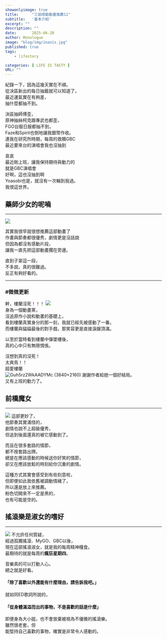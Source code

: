 ```yaml
---
showonlyimage: true
title:      "三部感動動畫推薦11"
subtitle:   '基本介紹'
excerpt: ""
description: ""
date:       2025-06-20
author: Monologue    
image: "blog/img/inanis.jpg"
published: true 
tags:
    - lifestory

categories: [ LIFE IS TASTY ]
URL: ""
---
```


紀錄一下，因為這幾天實在不順。  
從決區新出的每日抽籤就可以知道了，  
最近運氣實在有夠差，  
抽什麼都抽不到。  
  
決區抽師傅歪，  
原神抽絲柯克跟專武也都歪，  
FGO台服日服都抽不到，  
Faze和Spirit也倒地讓我銀幣作收。  
連我在研究所時期，每周的救贖GBC  
最近要來台的演唱會我也沒抽到  
  
哀哀  
最近剛上班，讓我保持期待與動力的  
就是GBC演唱會  
好啊，這也沒抽到啊  
Yoasobi也是，就沒有一次輪到我過。  
我恨這世界。  


## 藥師少女的呢喃
***
![](https://revistayume.com/wp-content/uploads/2023/10/Kusuriya-no-Hitorigoto_Portada1.jpeg)

其實我很早就很想推薦這部動畫了  
作畫與節奏都很優秀，劇情更是沒話說  
但因為都沒有感動片段，  
讓我一直先把這部動畫擱在旁邊。  
  
直到子翠這一段，  
不多說，真的很難過。  
反正有夠好看的。  
***
### #微微更新
幹，樓蘭沒死！！！
![](https://scontent-tpe1-1.xx.fbcdn.net/v/t39.30808-6/504466043_10162333105453153_3918328033406717067_n.jpg?stp=cp6_dst-jpg_tt6&_nc_cat=100&ccb=1-7&_nc_sid=aa7b47&_nc_ohc=S6a3ZXadYbQQ7kNvwHYFZLT&_nc_oc=Adk-FIyzymrHG7erbUcZq9hrgJKVxECusnSDxAsnAQxwqUyr2W0qLYDijHR07Wm4Ihg&_nc_zt=23&_nc_ht=scontent-tpe1-1.xx&_nc_gid=mEcBqaGg1TVZNrg7sSYoww&oh=00_AfTID2ftOdRNdNao54W5a-S7Y8dLuMvt2EewDMhaaiIa7w&oe=686E6B90)  
身為一個動畫黨，  
沒追原作小說和動畫的基礎上，  
看到樓蘭真實身分的那一刻，我就已經先被感動了一番。  
而樓蘭與貓貓最後的對手戲，那笑容更是直接淚腺頂滿。  
  
以至於當時看到樓蘭中彈墜樓後，  
真的心中只有無限惆悵。  
    
沒想到真的沒死！  
太爽鳥！！  
超愛樓蘭  
![Guh5rz2WkAADYMc (3840×2160)](https://pbs.twimg.com/media/Guh5rz2WkAADYMc?format=jpg&name=4096x4096)
謝謝作者給她一個好結局。  
又有上班的動力了。  

  
## 前橋魔女
***
![](https://img.sunrise-inc.co.jp/images/product-information/916/1.jpg)
這部更妙了，  
他節奏其實滿怪的，  
劇情也說不上超級優秀，  
但追到後面還真的被它感動到了。  
  
而且在很多套路的情節，  
都不按套路出牌。  
總是在應該感動的時候送你好笑的情節，  
卻又在應該放鬆的時刻給你沉重的劇情。  
  
這種方式其實會感受到有些刻意啦，  
但即便如此我依舊被調動情緒了，  
所以還是放上來推薦。  
粉色切開來不一定是黑的，  
也有可能是空的。  

## 搖滾樂是淑女的嗜好
***
![](https://i.ytimg.com/vi/fTWQoU5Pi20/maxresdefault.jpg)
不允許任何質疑，  
經過孤獨搖滾、MyGO、GBC以後，  
現在這部搖滾淑女，就是我的每周精神糧食。  
最期待的就是每周的**瘋狂星期四**。  
  
音樂真的可以打動人心。  
總之就是好看。  
#### 「除了喜歡以外還能有什麼理由，請告訴我吧。」  
就如同ED歌詞所說的，  
#### 「從身體滿溢而出的事物，不是喜歡的話是什麼」  
即便身為大小姐，也不會放棄被視為不優雅的搖滾樂。  
雖然很老套，但  
能堅持自己喜歡的事物，確實是非常令人感動的。  
<!--more-->
